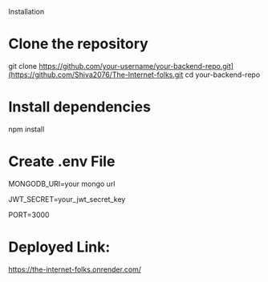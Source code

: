 Installation
# Clone the repository
git clone https://github.com/your-username/your-backend-repo.git](https://github.com/Shiva2076/The-Internet-folks.git
cd your-backend-repo

# Install dependencies
npm install

# Create .env File
MONGODB_URI=your mongo url

JWT_SECRET=your_jwt_secret_key

PORT=3000

# Deployed Link:
https://the-internet-folks.onrender.com/
